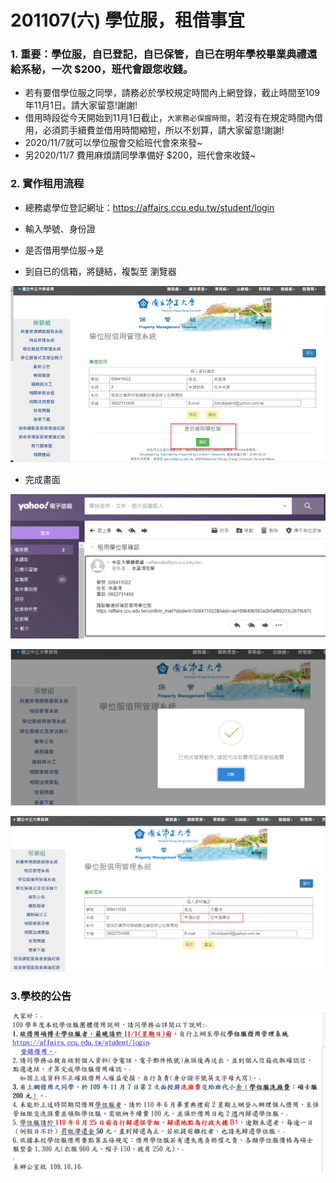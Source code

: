 # 201107(六) 學位服，租借事宜

### 1. 重要：學位服，自已登記，自已保管，自已在明年學校畢業典禮還給系秘，一次 $200，班代會跟您收錢。



- 若有要借學位服之同學，請務必於學校規定時間內上網登錄，截止時間至109年11月1日。請大家留意!謝謝!
- 借用時段從今天開始到11月1日截止，`大家務必保握時間`，若沒有在規定時間內借用，必須罰手續費並借用時間縮短，所以不划算，請大家留意!謝謝!
- 2020/11/7就可以學位服會交給班代會來來發~
- 另2020/11/7 費用麻煩請同學準備好 $200，班代會來收錢~

### 2. 實作租用流程


- 總務處學位登記網址：https://affairs.ccu.edu.tw/student/login
- 輸入學號、身份證
- 是否借用學位服→是



- 到自已的信箱，將鏈結，複製至 瀏覽器

![](08.jpg)


- 完成畫面

![](09.jpg)

![](11.jpg)

![](10.jpg)

### 3.學校的公告

![](07.jpg)
